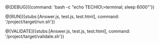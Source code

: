 @[DEBUG]({command: 'bash -c "echo TECHIO\\>terminal; sleep 6000"'})

@[RUN]({stubs:[Answer.js, test.js, test.html], command: '/project/target/run.sh'})

@[VALIDATE]({stubs:[Answer.js, test.js, test.html], command: '/project/target/validate.sh'})
